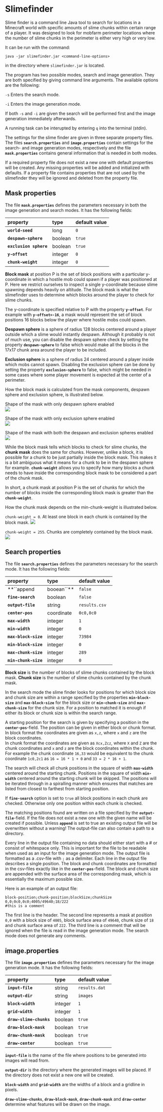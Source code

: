 # Slimefinder

Slime finder is a command line Java tool to search for locations in a Minecraft world with specific amounts of slime chunks within certain range of a player. It was designed to look for mobfarm perimeter locations where the number of slime chunks in the perimeter is either very high or very low.

It can be run with the command:
```
java -jar slimefinder.jar <command-line-options>
```  
in the directory where ``slimefinder.jar`` is located.

The program has two possible modes, search and image generation. They are both specified by giving command line arguments. The available options are the following:

``-s``  Enters the search mode.

``-i``  Enters the image generation mode.

If both ``-s`` and ``-i`` are given the search will be performed first and the image generation immediately afterwards. 

A running task can be interupted by entering ``q`` into the terminal (stdin).

The settings for the slime finder are given in three separate property files. The files **``search.properties``** and **``image.properties``** contain settings for the search- and image generation modes, respectively and the file **``mask.properties``** contains general information that is needed in both modes. 

If a required property file does not exist a new one with default properties will be created. Any missing properties will be added and initialized with defaults.
If a property file contains properties that are not used by the slimefinder they will be ignored and deleted from the property file.

## Mask properties

The file **``mask.properties``** defines the parameters necessary in both the image generation and search modes. It has
the following fields:

| property | type | default value |
|:--- |:--- |:---|
| **``world-seed``**     | long | ``0`` |
| **``despawn-sphere``** | boolean  | ``true`` |
| **``exclusion sphere``** | boolean | ``true`` |
| **``y-offset``** | integer | ``0`` |
| **``chunk-weight``** | integer | ``0`` |

**Block mask** at position P is the set of block positions with a particular y-coordinate in which a hostile mob could spawn if a player was positioned at P. Here we restrict ourselves to inspect a single y-coordinate because slime spawning depends heavily on altitude. The block mask is what the slimefinder uses to determine which blocks around the player to check for slime chunks.

The y-coordinate is specified relative to P with the property **``y-offset``**. For example with **``y-offset=-16``**,  a mask would represent the set of block positions 16 blocks below the player where hostile mobs could spawn.

**Despawn sphere** is a sphere of radius 128 blocks centered around a player outside which a slime would instantly despawn. Although it probably is not of much use, you can disable the despawn sphere check by setting the property **``despawn-sphere``** to false which would make all the blocks in the 17x17 chunk area around the player to be included.

**Exclusion sphere** is a sphere of radius 24 centered around a player inside which mobs cannot spawn. 
Disabling the exclusion sphere can be done by setting the property **``exclusion-sphere``** to false, which might be needed in some cases where some player movement is expected at the center of a perimeter.

How the block mask is calculated from the mask components, despawn sphere and exclusion sphere, is illustrated below.

Shape of the mask with only despawn sphere enabled  
![](resources/despawn-sphere.png)

Shape of the mask with only exclusion sphere enabled  
![](resources/exclusion-sphere.png)

Shape of the mask with both the despawn and exclusion spheres enabled  
![](resources/block-mask.png)

While the block mask tells which blocks to check for slime chunks, the **chunk mask** does the same for chunks. However, unlike a block, it is possible for a chunk to be just partially inside the block mask. This makes it is a bit ambiguous what it means for a chunk to be in the despawn sphere for example. 
**``chunk-weight``** allows you to specify how many blocks a chunk needs to have inside the corresponding block mask to be considered a part of the chunk mask.

In short, a chunk mask at position P is the set of chunks for which the number of blocks inside the corresponding block mask is greater than the **``chunk-weight``**. 

How the chunk mask depends on the min-chunk-weight is illustrated below.

`chunk-weight = 0`. At least one block in each chunk is contained by the block mask.
![](resources/chunk-weight=0.png)

`chunk-weight = 255`. Chunks are completely contained by the block mask.
![](resources/chunk-weight=255.png)

## Search properties

The file **``search.properties``** defines the parameters necessary for the search mode. It has the following fields:

| property | type | default value |
|:--- |:--- |:---|
| **``append | booean``** | ``false`` |
| **``fine-search``** | boolean | ``false`` |
| **``output-file``** | string | ``results.csv`` |
| **``center-pos``** | coordinate | ``0c0,0c0`` |
| **``max-width``** | integer | ``1`` |
| **``min-width``** | integer | ``0`` |
| **``max-block-size``** | integer | ``73984`` |
| **``min-block-size``** | integer | ``0`` |
| **``max-chunk-size``** | integer | ``289`` |
| **``min-chunk-size``** | integer | ``0`` |

**Block size** is the number of blocks of slime chunks contained by the block mask. 
**Chunk size** is the number of slime chunks contained by the chunk mask.

In the search mode the slime finder looks for positions for which block size and chunk size are within a range specified by the properties **``min-block-size``** and **``max-block-size``** for the block size or **``min-chunk-size``** and **``max-chunk-size``** for the chunk size. For a position to matched it is enough if either its block or chunk size is within the search range.

A starting position for the search is given by specifying a position in the **``center-pos``**-field. The position can be given in either block or chunk format.  
In block format the coordinates are given as ``x,z``,  where ``x`` and ``z`` are the block coordinates.  
In chunk format the coordinates are given as ``Xcx,Zcz``,  where ``X`` and ``Z`` are the chunk coordinates and ``x`` and ``z`` are the block coordinates within the chunk.
For example the chunk coordinate ``16,33`` would be equivalent to the chunk coordinate ``1c0,2c1`` as ``16 = 16 * 1 + 0`` and ``33 = 2 * 16 + 1``.

The search will check all chunk positions in the square of width **``max-width``** centered around the starting chunk. Positions in the square of width **``min-width``** centered around the starting chunk will be skipped. The positions will be iterated through in a spiralling manner which ensures that matches are listed from closest to farthest from starting position.

If **``fine-search``** option is set to ``true`` all block positions in each chunk are checked. Otherwise only one position within each chunk is checked. 

The matching positions found are written on a file specified by the **``output-file``**-field. If the file does not exist a new one with the given name will be created if possible. Unless **``append``** is set to true an existing output file will be overwritten without a warning! The output-file can also contain a path to a directory.

Every line in the output file containing no data should either start with a # or consist of whitespace only. This is important for the file to be readable when used as an input for the image generation mode. The output file is formatted as a .csv-file with ``;`` as a delimiter. Each line in the output file describes a single position. The block and chunk coordinates are formatted in the csv-files exactly like in the **``center-pos``**-field. The block and chunk size are appended with the surface area of the corresponding mask, which is essentially the maximum possible size.

Here is an example of an output file:
```
block-position;chunk-position;blockSize;chunkSize
0,0;0c0,0c0;4005/49640;18/222
#this is a comment
```
The first line is the header.
The second line represents a mask at position ``0,0`` with a block size of ``4005``, block surface area of ``49640``, chunk size of ``18`` and chunk surface area of ``222``.
The third line is a comment that will be ignored when the file is read in the image generation mode. The search mode does not generate any comments.

## image.properties

The file **``image.properties``** defines the parameters necessary for the image generation mode. It has the following fields:

| property | type | default value |
|:--- |:--- |:---|
| **``input-file``** | string | ``results.dat`` |
| **``output-dir``** | string | ``images`` |
| **``block-width``** | integer | ``1`` |
| **``grid-width``** | integer | ``1`` |
| **``draw-slime-chunks``** | boolean | ``true`` |
| **``draw-block-mask``** | boolean | ``true`` |
| **``draw-chunk-mask``** | boolean | ``true`` |
| **``draw-center``** | boolean | ``true`` |

**``input-file``** is the name of the file where positions to be generated into images will read from.

**``output-dir``** is the directory where the generated images will be placed. If the directory does not exist a new one will be created.

**``block-width``** and **``grid-width``** are the widths of a block and a gridline in pixels.

**``draw-slime-chunks``**, **``draw-block-mask``**, **``draw-chunk-mask``** and **``draw-center``** determine what features will be drawn on the image.
